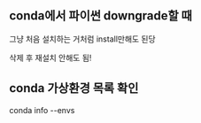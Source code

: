 ## conda에서 파이썬 downgrade할 때

그냥 처음 설치하는 거처럼 install만해도 된당

삭제 후 재설치 안해도 됨!

## conda 가상환경 목록 확인

conda info --envs